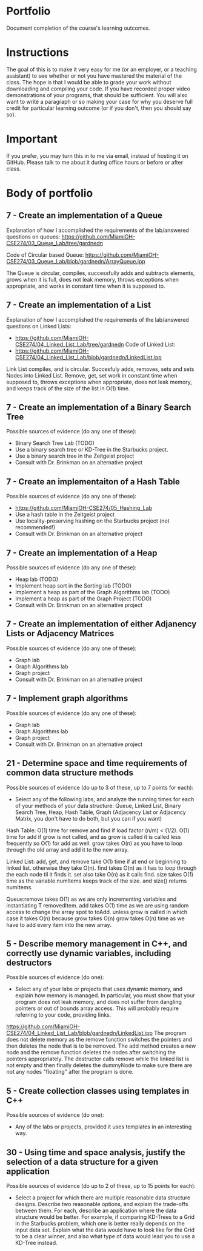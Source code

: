 Portfolio
=========

Document completion of the course's learning outcomes.

Instructions
====
The goal of this is to make it very easy for me (or an employer, or a teaching assistant) to see whether or not you have mastered the material of the class. The hope is that I would be able to grade your work without downloading and compiling your code. If you have recorded proper video demonstrations of your programs, that should be sufficient. You will also want to write a paragraph or so making your case for why you deserve full credit for particular learning outcome (or if you don't, then you should say so).

Important
=========
If you prefer, you may turn this in to me via email, instead of hosting it on GitHub. Please talk to me about it during office hours or before or after class.

Body of portfolio
====

7 - Create an implementation of a Queue
----


Explanation of how I accomplished the requirements of the lab/answered questions on queues:
https://github.com/MiamiOH-CSE274/03_Queue_Lab/tree/gardnedn

Code of Circular based Queue:
https://github.com/MiamiOH-CSE274/03_Queue_Lab/blob/gardnedn/ArrayQueue.ipp

The Queue is circular, compiles, successfully adds and subtracts elements, grows when it is full, does not leak memory, throws exceptions when appropriate, and works in constant time when it is supposed to. 

7 - Create an implementation of a List
----
Explanation of how I accomplished the requirements of the lab/answered questions on Linked Lists:
* https://github.com/MiamiOH-CSE274/04_Linked_List_Lab/tree/gardnedn
Code of Linked List:
* https://github.com/MiamiOH-CSE274/04_Linked_List_Lab/blob/gardnedn/LinkedList.ipp

Link List compiles, and is circular. Succesfuly adds, removes, sets and sets Nodes into Linked List. Remove, get, set work in constant time when supposed to, throws exceptions when appropriate, does not leak memory, and keeps track of the size of the list in O(1) time. 

7 - Create an implementation of a Binary Search Tree
----
Possible sources of evidence (do any one of these):

* Binary Search Tree Lab (TODO)
* Use a binary search tree or KD-Tree in the Starbucks project.
* Use a binary search tree in the Zeitgeist project
* Consult with Dr. Brinkman on an alternative project


7 - Create an implementaiton of a Hash Table
----
Possible sources of evidence (do any one of these):

* https://github.com/MiamiOH-CSE274/05_Hashing_Lab
* Use a hash table in the Zeitgeist project
* Use locality-preserving hashing on the Starbucks project (not recommended!)
* Consult with Dr. Brinkman on an alternative project

7 - Create an implementation of a Heap
----
Possible sources of evidence (do any one of these):

* Heap lab (TODO)
* Implement heap sort in the Sorting lab (TODO)
* Implement a heap as part of the Graph Algorithms lab (TODO)
* Implement a heap as part of the Graph Project (TODO)
* Consult with Dr. Brinkman on an alternative project

7 - Create an implementation of either Adjanency Lists or Adjacency Matrices
----
Possible sources of evidence (do any one of these):

* Graph lab
* Graph Algorithms lab
* Graph project
* Consult with Dr. Brinkman on an alternative project

7 - Implement graph algorithms
----
Possible sources of evidence (do any one of these):

* Graph lab
* Graph Algorithms lab
* Graph project
* Consult with Dr. Brinkman on an alternative project

21 - Determine space and time requirements of common data structure methods
-----
Possible sources of evidence (do up to 3 of these, up to 7 points for each):

* Select any of the following labs, and analyze the running times for each of your methods of your data structure: Queue, Linked List, Binary Search Tree, Heap, Hash Table, Graph (Adjacency List or Adjacency Matrix, you don't have to do both, but you can if you want)

Hash Table: O(1) time for remove and find if load factor (n/m) < (1/2). O(1) time for add if grow is not called, and as grow is called it is called less frequently so O(1) for add as well.
grow takes O(n) as you have to loop through the old array and add it to the new array.

Linked List: add, get, and remove take O(1) time if at end or beginning to linked list. otherwise they take O(n).
find takes O(n) as it has to loop through the each node til it finds it.
set also take O(n) as it calls find.
size takes O(1) time as the variable numItems keeps track of the size. and size() returns numItems.

Queue:remove takes O(1) as we are only incrementing variables and instantiating T removedItem.
add takes O(1) time as we are using random access to change the array spot to toAdd.  unless grow is called in which case it takes O(n) because grow takes O(n) 
grow takes O(n) time as we have to add every item into the new array.

5 - Describe memory management in C++, and correctly use dynamic variables, including destructors
----
Possible sources of evidence (do one):

* Select any of your labs or projects that uses dynamic memory, and explain how memory is managed. In particular, you must show that your program does not leak memory, and does not suffer from dangling pointers or out of bounds array access. This will probably require referring to your code, providing links.

https://github.com/MiamiOH-CSE274/04_Linked_List_Lab/blob/gardnedn/LinkedList.ipp
The program does not delete memory as the remove function switches the pointers and then deletes the node that is to be removed. The add method creates a new node and the remove function deletes the nodes after switching the pointers appropriately.
 The destructor calls remove while the linked list is not empty and then finally deletes the dummyNode to make sure there are not any nodes "floating" after the program is done.
 


5 - Create collection classes using templates in C++
----
Possible sources of evidence (do one):

* Any of the labs or projects, provided it uses templates in an interesting way.


30 - Using time and space analysis, justify the selection of a data structure for a given application
----

Possible sources of evidence (do up to 2 of these, up to 15 points for each):

* Select a project for which there are multiple reasonable data structure designs. Describe two reasonable options, and explain the trade-offs between them. For each, describe an application where the data structure would be better. For example, if comparing KD-Trees to a Grid in the Starbucks problem, which one is better really depends on the input data set. Explain what the data would have to look like for the Grid to be a clear winner, and also what type of data would lead you to use a KD-Tree instead.
